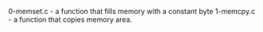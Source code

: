 0-memset.c - a function that fills memory with a constant byte
1-memcpy.c - a function that copies memory area.
